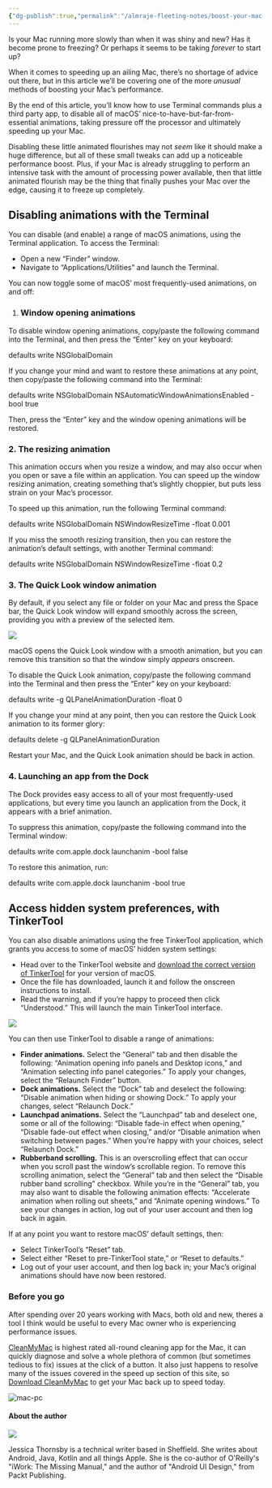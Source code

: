 ```yaml
---
{"dg-publish":true,"permalink":"/almraje-fleeting-notes/boost-your-mac-s-performance-by-disabling-unnecessary-animations-chris-writes-com/"}
---
```


Is your Mac running more slowly than when it was shiny and new? Has it become prone to freezing? Or perhaps it seems to be taking *forever* to start up?

When it comes to speeding up an ailing Mac, there’s no shortage of advice out there, but in this article we’ll be covering one of the more *unusual* methods of boosting your Mac’s performance.

By the end of this article, you’ll know how to use Terminal commands plus a third party app, to disable all of macOS’ nice-to-have-but-far-from-essential animations, taking pressure off the processor and ultimately speeding up your Mac.

Disabling these little animated flourishes may not *seem* like it should make a huge difference, but all of these small tweaks can add up a noticeable performance boost. Plus, if your Mac is already struggling to perform an intensive task with the amount of processing power available, then that little animated flourish may be the thing that finally pushes your Mac over the edge, causing it to freeze up completely.

## Disabling animations with the Terminal

You can disable (and enable) a range of macOS animations, using the Terminal application. To access the Terminal:

-   Open a new “Finder” window.
-   Navigate to “Applications/Utilities” and launch the Terminal.

You can now toggle some of macOS’ most frequently-used animations, on and off:

1.  ### Window opening animations
    

To disable window opening animations, copy/paste the following command into the Terminal, and then press the “Enter” key on your keyboard:

defaults write NSGlobalDomain

If you change your mind and want to restore these animations at any point, then copy/paste the following command into the Terminal:

defaults write NSGlobalDomain NSAutomaticWindowAnimationsEnabled -bool true

Then, press the “Enter” key and the window opening animations will be restored.

### 2\. The resizing animation

This animation occurs when you resize a window, and may also occur when you open or save a file within an application. You can speed up the window resizing animation, creating something that’s slightly choppier, but puts less strain on your Mac’s processor.

To speed up this animation, run the following Terminal command:

defaults write NSGlobalDomain NSWindowResizeTime -float 0.001

If you miss the smooth resizing transition, then you can restore the animation’s default settings, with another Terminal command:

defaults write NSGlobalDomain NSWindowResizeTime -float 0.2

### 3\. The Quick Look window animation

By default, if you select any file or folder on your Mac and press the Space bar, the Quick Look window will expand smoothly across the screen, providing you with a preview of the selected item.

![](https://www.chriswrites.com/wp-content/uploads/removing-the-macOS-quick-look-window.png)

macOS opens the Quick Look window with a smooth animation, but you can remove this transition so that the window simply *appears* onscreen.

To disable the Quick Look animation, copy/paste the following command into the Terminal and then press the “Enter” key on your keyboard:

defaults write -g QLPanelAnimationDuration -float 0

If you change your mind at any point, then you can restore the Quick Look animation to its former glory:

defaults delete -g QLPanelAnimationDuration

Restart your Mac, and the Quick Look animation should be back in action.

### 4\. Launching an app from the Dock

The Dock provides easy access to all of your most frequently-used applications, but every time you launch an application from the Dock, it appears with a brief animation.

To suppress this animation, copy/paste the following command into the Terminal window:

defaults write com.apple.dock launchanim -bool false

To restore this animation, run:

defaults write com.apple.dock launchanim -bool true

## Access hidden system preferences, with TinkerTool

You can also disable animations using the free TinkerTool application, which grants you access to some of macOS’ hidden system settings:

-   Head over to the TinkerTool website and [download the correct version of TinkerTool](http://www.bresink.com/osx/TinkerToolOverview.html) for your version of macOS.
-   Once the file has downloaded, launch it and follow the onscreen instructions to install.
-   Read the warning, and if you’re happy to proceed then click “Understood.” This will launch the main TinkerTool interface.

![](https://www.chriswrites.com/wp-content/uploads/access-hidden-system-preferences-tinkertool.png)

You can then use TinkerTool to disable a range of animations:

-   **Finder animations.** Select the “General” tab and then disable the following: “Animation opening info panels and Desktop icons,” and “Animation selecting info panel categories.” To apply your changes, select the “Relaunch Finder” button.
-   **Dock animations.** Select the “Dock” tab and deselect the following: “Disable animation when hiding or showing Dock.” To apply your changes, select “Relaunch Dock.”
-   **Launchpad animations.** Select the “Launchpad” tab and deselect one, some or all of the following: “Disable fade-in effect when opening,” “Disable fade-out effect when closing,” and/or “Disable animation when switching between pages.” When you’re happy with your choices, select “Relaunch Dock.”
-   **Rubberband scrolling.** This is an overscrolling effect that can occur when you scroll past the window’s scrollable region. To remove this scrolling animation, select the “General” tab and then select the “Disable rubber band scrolling” checkbox. While you’re in the “General” tab, you may also want to disable the following animation effects: “Accelerate animation when rolling out sheets,” and “Animate opening windows.” To see your changes in action, log out of your user account and then log back in again.

If at any point you want to restore macOS’ default settings, then:

-   Select TinkerTool’s “Reset” tab.
-   Select either “Reset to pre-TinkerTool state,” or “Reset to defaults.”
-   Log out of your user account, and then log back in; your Mac’s original animations should have now been restored.

### Before you go

After spending over 20 years working with Macs, both old and new, theres a tool I think would be useful to every Mac owner who is experiencing performance issues.

[CleanMyMac](https://www.chriswrites.com/go/cleanmymac-x/) is highest rated all-round cleaning app for the Mac, it can quickly diagnose and solve a whole plethora of common (but sometimes tedious to fix) issues at the click of a button. It also just happens to resolve many of the issues covered in the speed up section of this site, so [Download CleanMyMac](https://www.chriswrites.com/go/cleanmymac-x/) to get your Mac back up to speed today.

![mac-pc](https://www.chriswrites.com/wp-content/uploads/testimg.jpg)

  

#### About the author

![](https://secure.gravatar.com/avatar/b99125f96641b98c416060552cb35d70?s=140&d=mm&r=g)

Jessica Thornsby is a technical writer based in Sheffield. She writes about Android, Java, Kotlin and all things Apple. She is the co-author of O'Reilly's "iWork: The Missing Manual," and the author of "Android UI Design," from Packt Publishing.